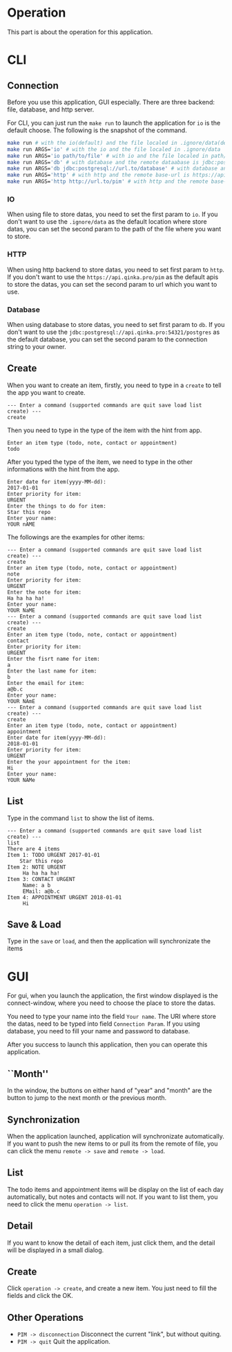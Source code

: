 Operation
===

This part is about the operation for this application.


# CLI


## Connection

Before you use this application, GUI especially. There are three backend: file, database, and http server.

For CLI, you can just run the `make run` to launch the application for `io` is the default choose.
The following is the snapshot of the command.

```bash
make run # with the io(default) and the file localed in .ignore/data(default)
make run ARGS='io' # with the io and the file localed in .ignore/data
make run ARGS='io path/to/file' # with io and the file localed in path/to/file
make run ARGS='db' # with database and the remote dataabase is jdbc:postgresql://api.qinka.pro:54321/postgres(default)
make run ARGS='db jdbc:postgresql://url.to/database' # with database and the remote dataabase is jdbc:postgresql://url.to/database
make run ARGS='http' # with http and the remote base-url is https://api.qinka.pro/pim(default)
make run ARGS='http http://url.to/pim' # with http and the remote base-url is http://url.to/pim
```

### IO

When using file to store datas, you need to set the first param to `io`. If you don't want
to use the `.ignore/data` as the default location where store datas, you can set the second param to the path of the file where you want to store.

### HTTP
 
When using http backend to store datas, you need to set first param to `http`.
If you don't want to use the `https://api.qinka.pro/pim` as the default apis
to store the datas, you can set the second param to url which you want to use.

### Database

When using database to store datas, you need to set first param to `db`.
If you don't want to use the `jdbc:postgresql://api.qinka.pro:54321/postgres`
as the default database, you can set the second param to the connection string to your owner.


## Create

When you want to create an item, firstly, you need to type in a `create` to tell the app you want to create.

```
--- Enter a command (supported commands are quit save load list create) ---
create
```

Then you need to type in the type of the item with the hint from app.

```
Enter an item type (todo, note, contact or appointment)
todo
```

After you typed the type of the item, we need to type in the other informations with the hint from the app.

```
Enter date for item(yyyy-MM-dd):
2017-01-01
Enter priority for item:
URGENT
Enter the things to do for item:
Star this repo
Enter your name:
YOUR nAME
```

The followings are the examples for other items:

```
--- Enter a command (supported commands are quit save load list create) ---
create
Enter an item type (todo, note, contact or appointment)
note
Enter priority for item:
URGENT
Enter the note for item:
Ha ha ha ha!
Enter your name:
YOUR NaME
--- Enter a command (supported commands are quit save load list create) ---
create
Enter an item type (todo, note, contact or appointment)
contact
Enter priority for item:
URGENT
Enter the fisrt name for item:
a
Enter the last name for item:
b
Enter the email for item:
a@b.c
Enter your name:
YOUR NAmE
--- Enter a command (supported commands are quit save load list create) ---
create
Enter an item type (todo, note, contact or appointment)
appointment
Enter date for item(yyyy-MM-dd):
2018-01-01
Enter priority for item:
URGENT
Enter the your appointment for the item:
Hi
Enter your name:
YOUR NAMe
```

## List

Type in the command `list` to show the list of items.

```
--- Enter a command (supported commands are quit save load list create) ---
list
There are 4 items
Item 1: TODO URGENT 2017-01-01
	Star this repo
Item 2: NOTE URGENT
	 Ha ha ha ha!
Item 3: CONTACT URGENT
	 Name: a b
	 EMail: a@b.c
Item 4: APPOINTMENT URGENT 2018-01-01
	 Hi
```

## Save & Load

Type in the `save` or `load`, and then the application will synchronizate the items

# GUI

For gui, when you launch the application, the first window displayed is the connect-window, where you need to choose the place to store the datas.

You need to type your name into the field `Your name`. The URI where
store the datas, need to be typed into field `Connection Param`.
If you using database, you need to fill your name and password to database.

After you success to launch this application, then you can operate this application.

## ``Month''

In the window, the buttons on either hand of "year" and "month" are the button to jump to the next month or the previous month.

## Synchronization

When the application launched, application will synchronizate automatically. If you want to push the new 
items to or pull its from the remote of file, you can click the menu `remote -> save` and `remote -> load`.

## List

The todo items and appointment items will be display on the list of each day automatically, but notes and contacts will not. If you want to list them, you need to click the menu `operation -> list`.

## Detail

If you want to know the detail of each item, just click them, and the detail will be displayed in a small dialog.

## Create 

Click `operation -> create`, and create a new item. You just need to fill the fields and click the OK.

## Other Operations

* `PIM -> disconnection` Disconnect the current "link", but without quiting.
* `PIM -> quit` Quit the application.